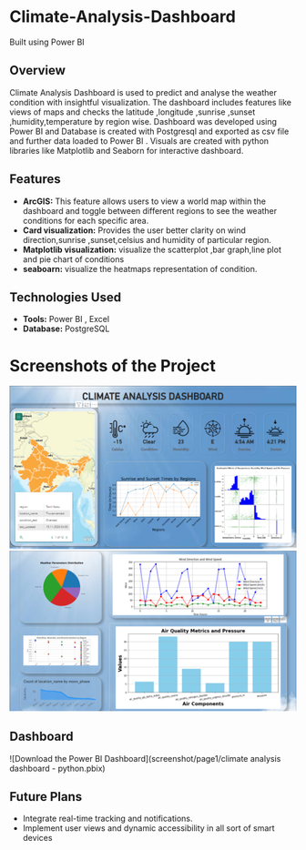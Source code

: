 # Climate-Analysis-Dashboard
Built using Power BI


## Overview
Climate Analysis Dashboard is used to predict and analyse the weather condition with insightful visualization. The dashboard includes features like views of maps and checks the latitude ,longitude ,sunrise ,sunset ,humidity,temperature by region wise. Dashboard was developed using Power BI and Database is created with Postgresql and exported as csv file and further data loaded to Power BI . Visuals are created with python libraries like Matplotlib and Seaborn for interactive dashboard.

## Features
  - **ArcGIS:** This feature allows users to view a world map within the dashboard and toggle between different regions to see the weather conditions for each specific area.
  - **Card visualization:** Provides the user better clarity on wind direction,sunrise ,sunset,celsius and humidity of particular region.
- **Matplotlib visualization:** visualize the scatterplot ,bar graph,line plot and pie chart of conditions
- **seaboarn:** visualize the heatmaps representation of condition.

## Technologies Used
- **Tools:** Power BI , Excel
- **Database:** PostgreSQL

# Screenshots of the Project
![Screenshot 1](screenshot/page1/screenshot1.png)
![Screenshot 2](screenshot/page1/screenshot2.png)
## Dashboard
![Download the Power BI Dashboard](screenshot/page1/climate analysis dashboard - python.pbix)

## Future Plans

- Integrate real-time tracking and notifications.
- Implement user views and dynamic accessibility in all sort of smart devices
  


